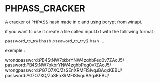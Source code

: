 
# PHPASS_CRACKER

A cracker of PHPASS hash made in c and using bcrypt from winapi.

if you want to use it create a file called input.txt with the following format :

password_to_try1:hash
password_to_try2:hash
...

exemple :

wrongpassword:$P$B4StNW7pkbrYNW4zghbPeg0v7ZAcJ5/
password:$P$B4StNW7pkbrYNW4zghbPeg0v7ZAcJ5/
wrongpassword:$P$G7O7XQ/ZaSEnXRMFlSlvquBAqxKEBU/
password:$P$G7O7XQ/ZaSEnXRMFlSlvquBAqxKEBU/


